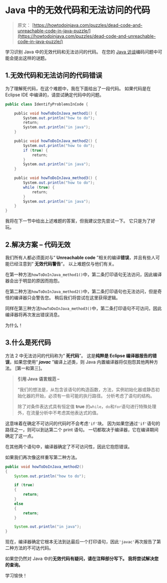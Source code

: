 # Java 中的无效代码和无法访问的代码

> 原文： [https://howtodoinjava.com/puzzles/dead-code-and-unreachable-code-in-java-puzzle/](https://howtodoinjava.com/puzzles/dead-code-and-unreachable-code-in-java-puzzle/)

学习识别 Java 中的无效代码和无法访问的代码。 在您的 [Java 访谈](https://howtodoinjava.com/java-interview-questions/)编码问题中可能会提出这样的谜题。

## 1.无效代码和无法访问的代码错误

为了理解死代码，在这个难题中，我在下面给出了一段代码。 如果代码是在 Eclipse IDE 中编译的，请尝试确定代码中的问题。

```java
public class IdentifyProblemsInCode {

    public void howToDoInJava_method1() {
        System.out.println("how to do");
        return;
        System.out.println("in java");
    }

    public void howToDoInJava_method2() {
        System.out.println("how to do");
        if (true) {
            return;
        }
        System.out.println("in java");
    }

    public void howToDoInJava_method3() {
        System.out.println("how to do");
        while (true) {
            return;
        }
        System.out.println("in java");
    }
}

```

我将在下一节中给出上述难题的答案，但我建议您先尝试一下。 它只是为了好玩。

## 2.解决方案 – 代码无效

我们所有人都必须面对与“ **Unreachable code** ”相关的编译**错误**，并且有些人可能已经注意到“ **无效代码警告**”。 以上难题仅与他们有关。

在第一种方法`howToDoInJava_method1()`中，第二条打印语句无法访问，因此编译器会出于明显的原因而抱怨。

在第二种方法`howToDoInJava_method2()`中，第二条打印语句也无法访问，但是奇怪的编译器只会警告您。 稍后我们将尝试在这里获得逻辑。

同样在第三种方法`howToDoInJava_method3()`中，第二条打印语句不可访问，因此编译器将再次发出错误消息。

为什么！

## 3.什么是死代码

方法 2 中无法访问的代码称为“ **死代码**”。 这是**纯粹是 Eclipse 编译器报告的错误**，如果您使用“ ***javac*** ”编译上述类，则 Java 内置编译器将仅抱怨其他两种方法。 [第一和第三]。

> **引用 Java 语言规范 –**
> 
> “我们的想法是，从包含该语句的构造函数，方法，实例初始化器或静态初始化器的开始，必须有一些可能的执行路径。 分析考虑了语句的结构。
> 
> 除了对条件表达式具有恒定值 **true** 的`while`，`do`和`for`语句进行特殊处理外，在流量分析中不考虑其他表达式的值。

这意味着在确定不可访问的代码时不会考虑`'if'`块。 因为如果您通过`'if'`语句的路径之一，则可以到达第二个 print 语句。 一切都取决于编译器，它在编译期间确定了这一点。

在其他两个语句中，编译器确定了不可访问性，因此它抱怨错误。

如果我们再次像这样重写第二种方法。

```java
public void howToDoInJava_method2() 
{
	System.out.println("how to do");

	if (true) 
	{
		return;
	}
	else
	{
		return;
	}

	System.out.println("in java");
}

```

现在，编译器确定它根本无法到达最后一个打印语句，因此`'javac'`再次报告了第二种方法的不可达代码。

如果您仍然对 Java 中的**无效代码有疑问，请在注释部分写下。 我将尝试解决您的查询。**

学习愉快！